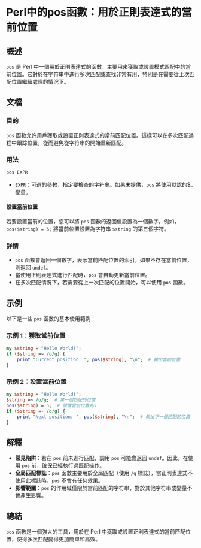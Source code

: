 <!--
Meta Description: # Perl中的pos函數：用於正則表達式的當前位置 ## 概述 `pos` 是 Perl 中一個用於正則表達式的函數，主要用來獲取或設置模式匹配中的當前位置。它對於在字符串中進行多次匹配或查找非常有用，特別是在需要從上次匹配位置繼續處理的情況下。 ## 文檔 ### 目的 `pos` 函數允許用戶...
Meta Keywords: pos, string, perl, expr, 設置當前位置
-->

# Perl中的pos函數：用於正則表達式的當前位置

## 概述
`pos` 是 Perl 中一個用於正則表達式的函數，主要用來獲取或設置模式匹配中的當前位置。它對於在字符串中進行多次匹配或查找非常有用，特別是在需要從上次匹配位置繼續處理的情況下。

## 文檔
### 目的
`pos` 函數允許用戶獲取或設置正則表達式的當前匹配位置。這樣可以在多次匹配過程中跟踪位置，從而避免從字符串的開始重新匹配。

### 用法
```perl
pos EXPR
```
- `EXPR`：可選的參數，指定要檢查的字符串。如果未提供，`pos` 將使用默認的$_變量。

#### 設置當前位置
若要設置當前的位置，您可以將 `pos` 函數的返回值設置為一個數字。例如，`pos($string) = 5;` 將當前位置設置為字符串 `$string` 的第五個字符。

### 詳情
- `pos` 函數會返回一個數字，表示當前匹配位置的索引。如果不存在當前位置，則返回 `undef`。
- 當使用正則表達式進行匹配時，`pos` 會自動更新當前位置。
- 在多次匹配情況下，若需要從上一次匹配的位置開始，可以使用 `pos` 函數。

## 示例
以下是一些 `pos` 函數的基本使用範例：

### 示例 1：獲取當前位置
```perl
my $string = "Hello World!";
if ($string =~ /o/g) {
    print "Current position: ", pos($string), "\n";  # 輸出當前位置
}
```

### 示例 2：設置當前位置
```perl
my $string = "Hello World!";
$string =~ /o/g;  # 第一個匹配的位置
pos($string) = 5;  # 設置當前位置為5
if ($string =~ /o/g) {
    print "Next position: ", pos($string), "\n";  # 輸出下一個匹配的位置
}
```

## 解釋
- **常見陷阱**：若在 `pos` 前未進行匹配，調用 `pos` 可能會返回 `undef`。因此，在使用 `pos` 前，確保已經執行過匹配操作。
- **全局匹配標誌**：`pos` 函數主要用於全局匹配（使用 `/g` 標誌），當正則表達式不使用此標誌時，`pos` 不會有任何效果。
- **影響範圍**：`pos` 的作用域僅限於當前匹配的字符串，對於其他字符串或變量不會產生影響。

## 總結
`pos` 函數是一個強大的工具，用於在 Perl 中獲取或設置正則表達式的當前匹配位置，使得多次匹配變得更加簡單和高效。